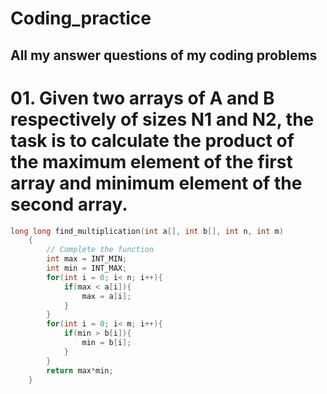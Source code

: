# Coding_practice
## All my answer questions of my coding problems 

# 01. Given two arrays of A and B respectively of sizes N1 and N2, the task is to calculate the product of the maximum element of the first array and minimum element of the second array.

```cpp
long long find_multiplication(int a[], int b[], int n, int m)
    {
        // Complete the function
        int max = INT_MIN;
        int min = INT_MAX;
        for(int i = 0; i< n; i++){
            if(max < a[i]){
                max = a[i];
            }
        }
        for(int i = 0; i< m; i++){
            if(min > b[i]){
                min = b[i];
            }
        }
        return max*min;
    }
```
